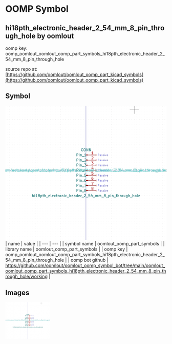# OOMP Symbol  
## hi18pth_electronic_header_2_54_mm_8_pin_through_hole  by oomlout  
  
oomp key: oomp_oomlout_oomlout_oomp_part_symbols_hi18pth_electronic_header_2_54_mm_8_pin_through_hole  
  
source repo at: [https://github.com/oomlout/oomlout_oomp_part_kicad_symbols](https://github.com/oomlout/oomlout_oomp_part_kicad_symbols)  
## Symbol  
  
[![working.png](working_600.png)](working.png)  
| name | value | 
| --- | --- | 
| symbol name | oomlout_oomp_part_symbols | 
| library name | oomlout_oomp_part_symbols | 
| oomp key | oomp_oomlout_oomlout_oomp_part_symbols_hi18pth_electronic_header_2_54_mm_8_pin_through_hole | 
| oomp bot github | https://github.com/oomlout/oomlout_oomp_symbol_bot/tree/main/oomlout_oomlout_oomp_part_symbols_hi18pth_electronic_header_2_54_mm_8_pin_through_hole/working | 
## Images  
  
[![working.png](working_140.png)](working.png)  
